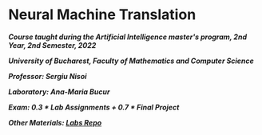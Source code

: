 # Neural Machine Translation
***Course taught during the Artificial Intelligence master's program, 2nd Year, 2nd Semester, 2022***

***University of Bucharest, Faculty of Mathematics and Computer Science***

***Professor: Sergiu Nisoi***

***Laboratory: Ana-Maria Bucur***

***Exam: 0.3 * Lab Assignments + 0.7 * Final Project***

***Other Materials: [Labs Repo](https://github.com/bucuram/machine-translation-labs)***
